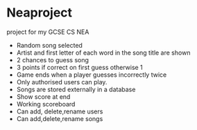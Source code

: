 # Neaproject
project for my GCSE CS NEA
* Random song selected
* Artist and first letter of each word in the song title are shown
* 2 chances to guess song
* 3 points if correct on first guess otherwise 1
* Game ends when a player guesses incorrectly twice
* Only authorised users can play.
* Songs are stored externally in a database
* Show score at end
* Working scoreboard
* Can add, delete,rename users
* Can add,delete,rename songs
